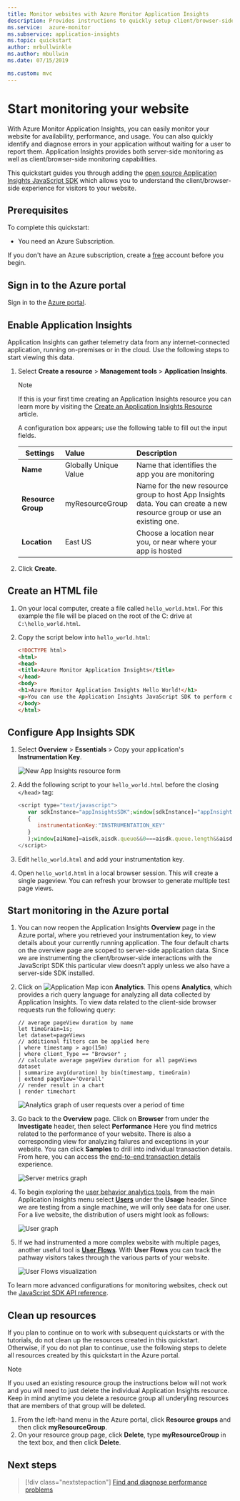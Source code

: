 ```yaml
---
title: Monitor websites with Azure Monitor Application Insights
description: Provides instructions to quickly setup client/browser-side website monitoring with Azure Monitor Application Insights
ms.service:  azure-monitor
ms.subservice: application-insights
ms.topic: quickstart
author: mrbullwinkle
ms.author: mbullwin
ms.date: 07/15/2019

ms.custom: mvc
---
```


# Start monitoring your website

With Azure Monitor Application Insights, you can easily monitor your website for availability, performance, and usage. You can also quickly identify and diagnose errors in your application without waiting for a user to report them. Application Insights provides both server-side monitoring as well as client/browser-side monitoring capabilities.

This quickstart guides you through adding the [open source Application Insights JavaScript SDK](https://github.com/Microsoft/ApplicationInsights-JS) which allows you to understand the client/browser-side experience for visitors to your website.

## Prerequisites

To complete this quickstart:

- You need an Azure Subscription.

If you don't have an Azure subscription, create a [free](https://azure.microsoft.com/free/) account before you begin.

## Sign in to the Azure portal

Sign in to the [Azure portal](https://portal.azure.com/).

## Enable Application Insights

Application Insights can gather telemetry data from any internet-connected application, running on-premises or in the cloud. Use the following steps to start viewing this data.

1. Select **Create a resource** > **Management tools** > **Application Insights**.

   > [!NOTE]
   >If this is your first time creating an Application Insights resource you can learn more by visiting the [Create an Application Insights Resource](https://docs.microsoft.com/azure/azure-monitor/app/create-new-resource) article.

   A configuration box appears; use the following table to fill out the input fields.

    | Settings        | Value           | Description  |
   | ------------- |:-------------|:-----|
   | **Name**      | Globally Unique Value | Name that identifies the app you are monitoring |
   | **Resource Group**     | myResourceGroup      | Name for the new resource group to host App Insights data. You can create a new resource group or use an existing one. |
   | **Location** | East US | Choose a location near you, or near where your app is hosted |

2. Click **Create**.

## Create an HTML file

1. On your local computer, create a file called ``hello_world.html``. For this example the file will be placed on the root of the C: drive at ``C:\hello_world.html``.
2. Copy the script below into ``hello_world.html``:

    ```html
    <!DOCTYPE html>
    <html>
    <head>
    <title>Azure Monitor Application Insights</title>
    </head>
    <body>
    <h1>Azure Monitor Application Insights Hello World!</h1>
    <p>You can use the Application Insights JavaScript SDK to perform client/browser-side monitoring of your website. To learn about more advanced JavaScript SDK configurations visit the <a href="https://github.com/Microsoft/ApplicationInsights-JS/blob/master/API-reference.md" title="API Reference">API reference</a>.</p>
    </body>
    </html>
    ```

## Configure App Insights SDK

1. Select **Overview** > **Essentials** > Copy your application's **Instrumentation Key**.

   ![New App Insights resource form](media/website-monitoring/instrumentation-key-001.png)

2. Add the following script to your ``hello_world.html`` before the closing ``</head>`` tag:

   ```javascript
   <script type="text/javascript">
      var sdkInstance="appInsightsSDK";window[sdkInstance]="appInsights";var aiName=window[sdkInstance],aisdk=window[aiName]||function(e){function n(e){t[e]=function(){var n=arguments;t.queue.push(function(){t[e].apply(t,n)})}}var t={config:e};t.initialize=!0;var i=document,a=window;setTimeout(function(){var n=i.createElement("script");n.src=e.url||"https://az416426.vo.msecnd.net/scripts/b/ai.2.min.js",i.getElementsByTagName("script")[0].parentNode.appendChild(n)});try{t.cookie=i.cookie}catch(e){}t.queue=[],t.version=2;for(var r=["Event","PageView","Exception","Trace","DependencyData","Metric","PageViewPerformance"];r.length;)n("track"+r.pop());n("startTrackPage"),n("stopTrackPage");var s="Track"+r[0];if(n("start"+s),n("stop"+s),n("setAuthenticatedUserContext"),n("clearAuthenticatedUserContext"),n("flush"),!(!0===e.disableExceptionTracking||e.extensionConfig&&e.extensionConfig.ApplicationInsightsAnalytics&&!0===e.extensionConfig.ApplicationInsightsAnalytics.disableExceptionTracking)){n("_"+(r="onerror"));var o=a[r];a[r]=function(e,n,i,a,s){var c=o&&o(e,n,i,a,s);return!0!==c&&t["_"+r]({message:e,url:n,lineNumber:i,columnNumber:a,error:s}),c},e.autoExceptionInstrumented=!0}return t}(
      {
         instrumentationKey:"INSTRUMENTATION_KEY"
      }
      );window[aiName]=aisdk,aisdk.queue&&0===aisdk.queue.length&&aisdk.trackPageView({});
   </script>
   ```

3. Edit ``hello_world.html`` and add your instrumentation key.

4. Open ``hello_world.html`` in a local browser session. This will create a single pageview. You can refresh your browser to generate multiple test page views.

## Start monitoring in the Azure portal

1. You can now reopen the Application Insights **Overview** page in the Azure portal, where you retrieved your instrumentation key, to view details about your currently running application. The four default charts on the overview page are scoped to server-side application data. Since we are instrumenting the client/browser-side interactions with the JavaScript SDK this particular view doesn't apply unless we also have a server-side SDK installed.

2. Click on ![Application Map icon](media/website-monitoring/006.png) **Analytics**.  This opens **Analytics**, which provides a rich query language for analyzing all data collected by Application Insights. To view data related to the client-side browser requests run the  following query:

    ```kusto
    // average pageView duration by name
    let timeGrain=1s;
    let dataset=pageViews
    // additional filters can be applied here
    | where timestamp > ago(15m)
    | where client_Type == "Browser" ;
    // calculate average pageView duration for all pageViews
    dataset
    | summarize avg(duration) by bin(timestamp, timeGrain)
    | extend pageView='Overall'
    // render result in a chart
    | render timechart
    ```

   ![Analytics graph of user requests over a period of time](./media/website-monitoring/analytics-query.png)

3. Go back to the **Overview** page. Click on **Browser** from under the **Investigate** header, then select **Performance**  Here you find metrics related to the performance of your website. There is also a corresponding view for analyzing failures and exceptions in your website. You can click **Samples** to drill into individual transaction details. From here, you can access the [end-to-end transaction details](../../azure-monitor/app/transaction-diagnostics.md) experience.

   ![Server metrics graph](./media/website-monitoring/browser-performance.png)

4. To begin exploring the [user behavior analytics tools](../../azure-monitor/app/usage-overview.md), from the main Application Insights menu select [**Users**](../../azure-monitor/app/usage-segmentation.md) under the **Usage** header. Since we are testing from a single machine, we will only see data for one user. For a live website, the distribution of users might look as follows:

     ![User graph](./media/website-monitoring/usage-users.png)

5. If we had instrumented a more complex website with multiple pages, another useful tool is [**User Flows**](../../azure-monitor/app/usage-flows.md). With **User Flows** you can track the pathway visitors takes through the various parts of your website.

   ![User Flows visualization](./media/website-monitoring/user-flows.png)

To learn more advanced configurations for monitoring websites, check out the [JavaScript SDK API reference](https://github.com/Microsoft/ApplicationInsights-JS/blob/master/API-reference.md).

## Clean up resources

If you plan to continue on to work with subsequent quickstarts or with the tutorials, do not clean up the resources created in this quickstart. Otherwise, if you do not plan to continue, use the following steps to delete all resources created by this quickstart in the Azure portal.

> [!NOTE]
> If you used an existing resource group the instructions below will not work and you will need to just delete the individual Application Insights resource. Keep in mind anytime you delete a resource group all underyling resources that are members of that group will be deleted.

1. From the left-hand menu in the Azure portal, click **Resource groups** and then click **myResourceGroup**.
2. On your resource group page, click **Delete**, type **myResourceGroup** in the text box, and then click **Delete**.

## Next steps

> [!div class="nextstepaction"]
> [Find and diagnose performance problems](https://docs.microsoft.com/azure/application-insights/app-insights-analytics)
